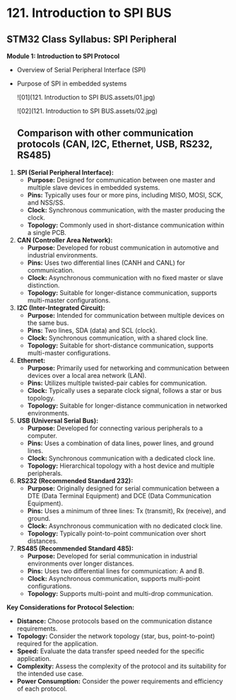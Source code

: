 # 121. Introduction to SPI BUS



## **STM32 Class Syllabus: SPI Peripheral**

**Module 1: Introduction to SPI Protocol**

- Overview of Serial Peripheral Interface (SPI)

- Purpose of SPI in embedded systems

  ![01](121. Introduction to SPI BUS.assets/01.jpg)

  ![02](121. Introduction to SPI BUS.assets/02.jpg)

  

  ## Comparison with other communication protocols (CAN, I2C, Ethernet, USB, RS232, RS485)

1. **SPI (Serial Peripheral Interface):**
   - **Purpose:** Designed for communication between one master and multiple slave devices in embedded systems.
   - **Pins:** Typically uses four or more pins, including MISO, MOSI, SCK, and NSS/SS.
   - **Clock:** Synchronous communication, with the master producing the clock.
   - **Topology:** Commonly used in short-distance communication within a single PCB.
2. **CAN (Controller Area Network):**
   - **Purpose:** Developed for robust communication in automotive and industrial environments.
   - **Pins:** Uses two differential lines (CANH and CANL) for communication.
   - **Clock:** Asynchronous communication with no fixed master or slave distinction.
   - **Topology:** Suitable for longer-distance communication, supports multi-master configurations.
3. **I2C (Inter-Integrated Circuit):**
   - **Purpose:** Intended for communication between multiple devices on the same bus.
   - **Pins:** Two lines, SDA (data) and SCL (clock).
   - **Clock:** Synchronous communication, with a shared clock line.
   - **Topology:** Suitable for short-distance communication, supports multi-master configurations.
4. **Ethernet:**
   - **Purpose:** Primarily used for networking and communication between devices over a local area network (LAN).
   - **Pins:** Utilizes multiple twisted-pair cables for communication.
   - **Clock:** Typically uses a separate clock signal, follows a star or bus topology.
   - **Topology:** Suitable for longer-distance communication in networked environments.
5. **USB (Universal Serial Bus):**
   - **Purpose:** Developed for connecting various peripherals to a computer.
   - **Pins:** Uses a combination of data lines, power lines, and ground lines.
   - **Clock:** Synchronous communication with a dedicated clock line.
   - **Topology:** Hierarchical topology with a host device and multiple peripherals.
6. **RS232 (Recommended Standard 232):**
   - **Purpose:** Originally designed for serial communication between a DTE (Data Terminal Equipment) and DCE (Data Communication Equipment).
   - **Pins:** Uses a minimum of three lines: Tx (transmit), Rx (receive), and ground.
   - **Clock:** Asynchronous communication with no dedicated clock line.
   - **Topology:** Typically point-to-point communication over short distances.
7. **RS485 (Recommended Standard 485):**
   - **Purpose:** Developed for serial communication in industrial environments over longer distances.
   - **Pins:** Uses two differential lines for communication: A and B.
   - **Clock:** Asynchronous communication, supports multi-point configurations.
   - **Topology:** Supports multi-point and multi-drop communication.

**Key Considerations for Protocol Selection:**

- **Distance:** Choose protocols based on the communication distance requirements.
- **Topology:** Consider the network topology (star, bus, point-to-point) required for the application.
- **Speed:** Evaluate the data transfer speed needed for the specific application.
- **Complexity:** Assess the complexity of the protocol and its suitability for the intended use case.
- **Power Consumption:** Consider the power requirements and efficiency of each protocol.